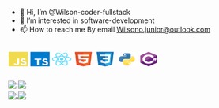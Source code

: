 - 👋 Hi, I’m @Wilson-coder-fullstack
- 👀 I’m interested in software-development
- 📫 How to reach me By email Wilsono.junior@outlook.com

<div style="display: inline_block"><br>
  <img align="center" alt="Rafa-Js" height="30" width="40" src="https://raw.githubusercontent.com/devicons/devicon/master/icons/javascript/javascript-plain.svg">
  <img align="center" alt="Rafa-Ts" height="30" width="40" src="https://raw.githubusercontent.com/devicons/devicon/master/icons/typescript/typescript-plain.svg">
  <img align="center" alt="Rafa-React" height="30" width="40" src="https://raw.githubusercontent.com/devicons/devicon/master/icons/react/react-original.svg">
  <img align="center" alt="Rafa-HTML" height="30" width="40" src="https://raw.githubusercontent.com/devicons/devicon/master/icons/html5/html5-original.svg">
  <img align="center" alt="Rafa-CSS" height="30" width="40" src="https://raw.githubusercontent.com/devicons/devicon/master/icons/css3/css3-original.svg">
  <img align="center" alt="Rafa-Python" height="30" width="40" src="https://raw.githubusercontent.com/devicons/devicon/master/icons/python/python-original.svg">
  <img align="center" alt="Rafa-Csharp" height="30" width="40" src="https://raw.githubusercontent.com/devicons/devicon/master/icons/csharp/csharp-original.svg">
</div>
  
  ##
 
<div> 
  <a href = "mailto:wilsono.junior@outlook.com"><img src="https://img.shields.io/badge/Microsoft_Outlook-0078D4?style=for-the-badge&logo=microsoft-outlook&logoColor=white" target="_blank"></a>
  <a href="https://www.linkedin.com/in/wilsonoliveirajunior/" target="_blank"><img src="https://img.shields.io/badge/-LinkedIn-%230077B5?style=for-the-badge&logo=linkedin&logoColor=white" target="_blank"></a> 
  
</div>

<div>
  <a href="https://github-readme-stats.vercel.app/api?username=Wilson-Oliveira-Junior&show_icons=true&theme=transparent">
  <img height=200 align="center" bg_color=00000000 src="https://github-readme-stats.vercel.app/api?username=Wilson-Oliveira-Junior&show_icons=true&theme=transparent" />
</a>
<a href="https://github.com/Wilson-Oliveira-Junior/convoychat">
  <img height=200 align="center" src="https://github-readme-stats.vercel.app/api/top-langs?username=Wilson-Oliveira-Junior&layout=compact&langs_count=8&card_width=320&theme=transparent" />
</a>
</div>
